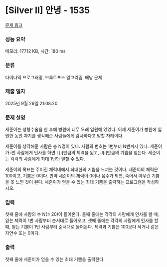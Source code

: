 # [Silver II] 안녕 - 1535 

[문제 링크](https://www.acmicpc.net/problem/1535) 

### 성능 요약

메모리: 17712 KB, 시간: 180 ms

### 분류

다이나믹 프로그래밍, 브루트포스 알고리즘, 배낭 문제

### 제출 일자

2025년 9월 26일 21:08:20

### 문제 설명

<p>세준이는 성형수술을 한 후에 병원에 너무 오래 입원해 있었다. 이제 세준이가 병원에 입원한 동안 자기를 생각해준 사람들에게 감사하다고 말할 차례이다.</p>

<p>세준이를 생각해준 사람은 총 N명이 있다. 사람의 번호는 1번부터 N번까지 있다. 세준이가 i번 사람에게 인사를 하면 L[i]만큼의 체력을 잃고, J[i]만큼의 기쁨을 얻는다. 세준이는 각각의 사람에게 최대 1번만 말할 수 있다.</p>

<p>세준이의 목표는 주어진 체력내에서 최대한의 기쁨을 느끼는 것이다. 세준이의 체력은 100이고, 기쁨은 0이다. 만약 세준이의 체력이 0이나 음수가 되면, 죽어서 아무런 기쁨을 못 느낀 것이 된다. 세준이가 얻을 수 있는 최대 기쁨을 출력하는 프로그램을 작성하시오.</p>

### 입력 

 <p>첫째 줄에 사람의 수 N(≤ 20)이 들어온다. 둘째 줄에는 각각의 사람에게 인사를 할 때, 잃는 체력이 1번 사람부터 순서대로 들어오고, 셋째 줄에는 각각의 사람에게 인사를 할 때, 얻는 기쁨이 1번 사람부터 순서대로 들어온다. 체력과 기쁨은 100보다 작거나 같은 자연수 또는 0이다.</p>

### 출력 

 <p>첫째 줄에 세준이가 얻을 수 있는 최대 기쁨을 출력한다.</p>

